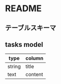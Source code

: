 # README

## テーブルスキーマ
## tasks model
|type	 |column |
|------|-------|
|string|title  |
|text	 |content|


